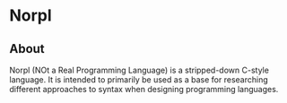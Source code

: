 Norpl
=====

About
-----

Norpl (NOt a Real Programming Language) is a stripped-down C-style language. It
is intended to primarily be used as a base for researching different approaches
to syntax when designing programming languages.
